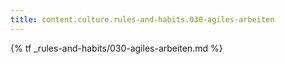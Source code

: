 ```yaml
---
title: content.culture.rules-and-habits.030-agiles-arbeiten
---
```


{% tf _rules-and-habits/030-agiles-arbeiten.md %}